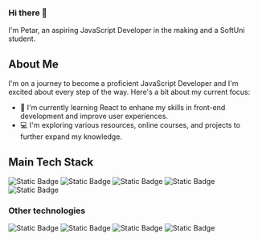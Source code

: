 ### Hi there 👋

I'm Petar, an aspiring JavaScript Developer in the making and a SoftUni student.

## About Me
I'm on a journey to become a proficient JavaScript Developer and I'm excited about every step of the way. Here's a bit about my current focus:

- 🌱 I'm currently learning React to enhane my skills in front-end development and improve user experiences.
- 💻 I'm exploring various resources, online courses, and projects to further expand my knowledge.

## Main Tech Stack

![Static Badge](https://img.shields.io/badge/-JavaScript-yellow?style=for-the-badge&logo=javascript&logoColor=white)
![Static Badge](https://img.shields.io/badge/-ReactJS-%2300c8ff?style=for-the-badge&logo=React&logoColor=white)
![Static Badge](https://img.shields.io/badge/-Node.js-green?style=for-the-badge&logo=node.js&logoColor=white)
![Static Badge](https://img.shields.io/badge/-Express-gray?style=for-the-badge&logo=Express&logoColor=white)
![Static Badge](https://img.shields.io/badge/-MongoDB-%2300aa1e?style=for-the-badge&logo=MongoDB&logoColor=white)

### Other technologies

![Static Badge](https://img.shields.io/badge/-HTML-red?style=flat-squaree&logo=html5&logoColor=white)
![Static Badge](https://img.shields.io/badge/-CSS-blue?style=flat-square&logo=css3&logoColor=white)
![Static Badge](https://img.shields.io/badge/-StyledComponents-%23fa70bd?logo=StyledComponents&logoColor=white)
![Static Badge](https://img.shields.io/badge/-Bootstrap-%23872ffa?logo=Bootstrap&logoColor=white)

<!--
**PetarPetrov01/PetarPetrov01** is a ✨ _special_ ✨ repository because its `README.md` (this file) appears on your GitHub profile.

Here are some ideas to get you started:

- 🔭 I’m currently working on ...
- 🌱 I’m currently learning ...
- 👯 I’m looking to collaborate on ...
- 🤔 I’m looking for help with ...
- 💬 Ask me about ...
- 📫 How to reach me: ...
- 😄 Pronouns: ...
- ⚡ Fun fact: ...
-->
